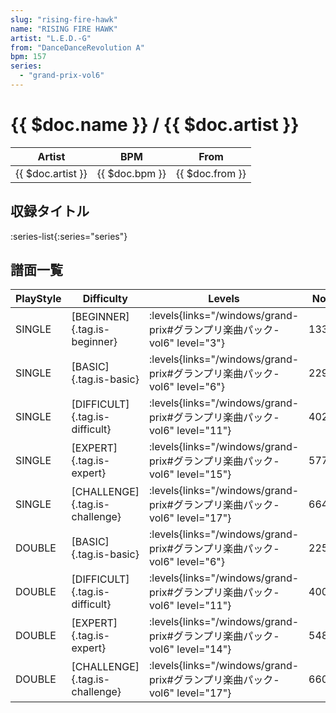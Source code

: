 ```yaml
---
slug: "rising-fire-hawk"
name: "RISING FIRE HAWK"
artist: "L.E.D.-G"
from: "DanceDanceRevolution A"
bpm: 157
series:
  - "grand-prix-vol6"
---
```


# {{ $doc.name }} / {{ $doc.artist }}

|Artist|BPM|From|
|------|---|----|
|{{ $doc.artist }}|{{ $doc.bpm }}|{{ $doc.from }}|

## 収録タイトル

:series-list{:series="series"}

## 譜面一覧

|PlayStyle|Difficulty|Levels|Notes|Movie|
|---------|----------|------|-----|-----|
|SINGLE|[BEGINNER]{.tag.is-beginner}| :levels{links="/windows/grand-prix#グランプリ楽曲パック-vol6" level="3"}|133/1||
|SINGLE|[BASIC]{.tag.is-basic}| :levels{links="/windows/grand-prix#グランプリ楽曲パック-vol6" level="6"}|229/5||
|SINGLE|[DIFFICULT]{.tag.is-difficult}| :levels{links="/windows/grand-prix#グランプリ楽曲パック-vol6" level="11"}|402/5||
|SINGLE|[EXPERT]{.tag.is-expert}| :levels{links="/windows/grand-prix#グランプリ楽曲パック-vol6" level="15"}|577/8||
|SINGLE|[CHALLENGE]{.tag.is-challenge}| :levels{links="/windows/grand-prix#グランプリ楽曲パック-vol6" level="17"}|664/11||
|DOUBLE|[BASIC]{.tag.is-basic}| :levels{links="/windows/grand-prix#グランプリ楽曲パック-vol6" level="6"}|225/8||
|DOUBLE|[DIFFICULT]{.tag.is-difficult}| :levels{links="/windows/grand-prix#グランプリ楽曲パック-vol6" level="11"}|400/5||
|DOUBLE|[EXPERT]{.tag.is-expert}| :levels{links="/windows/grand-prix#グランプリ楽曲パック-vol6" level="14"}|548/11||
|DOUBLE|[CHALLENGE]{.tag.is-challenge}| :levels{links="/windows/grand-prix#グランプリ楽曲パック-vol6" level="17"}|660/5||
